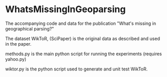 # WhatsMissingInGeoparsing
The accompanying code and data for the publication "What's missing in geographical parsing?"

The dataset WikToR, (SciPaper) is the original data as described and used in the paper.

methods.py is the main python script for running the experiments (requires yahoo.py)

wiktor.py is the python script used to generate and unit test WikToR.

